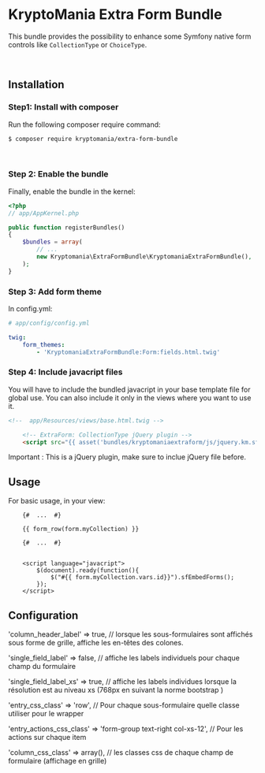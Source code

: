 KryptoMania Extra Form Bundle
=============================

This bundle provides  the possibility to enhance some Symfony native form
controls like  `CollectionType` or `ChoiceType`.

 

Installation
------------

### Step1: Install with composer

Run the following composer require command:

``` bash
$ composer require kryptomania/extra-form-bundle

```

 
### Step 2: Enable the bundle

Finally, enable the bundle in the kernel:

``` php
<?php
// app/AppKernel.php

public function registerBundles()
{
    $bundles = array(
        // ...
        new Kryptomania\ExtraFormBundle\KryptomaniaExtraFormBundle(),
    );
}
```


### Step 3: Add form theme

In config.yml:

``` yaml
# app/config/config.yml

twig:
    form_themes:
        - 'KryptomaniaExtraFormBundle:Form:fields.html.twig'
```



### Step 4: Include javacript files

You will have to include the bundled javacript in your base template file for global use. You can also include it only in the views where you want to use it.


``` html
<!--  app/Resources/views/base.html.twig -->

    <!-- ExtraForm: CollectionType jQuery plugin -->
    <script src="{{ asset('bundles/kryptomaniaextraform/js/jquery.km.sfembedforms.js') }}"></script>
```

Important : This is a jQuery plugin, make sure to inclue jQuery file before.
 

Usage
-----

For basic usage, in your view:


``` twig
    {#  ...  #}
    
    {{ form_row(form.myCollection) }}
    
    {#  ...  #}


    <script language="javacript">
        $(document).ready(function(){
            $("#{{ form.myCollection.vars.id}}").sfEmbedForms();
        });
    </script>
```

Configuration
-------------

'column_header_label'      => true,  // lorsque les sous-formulaires sont affichés sous forme de grille, affiche les en-têtes des colones.

'single_field_label'       => false, // affiche les labels individuels pour chaque champ du formulaire

'single_field_label_xs'    => true, // affiche les labels individues lorsque la résolution est au niveau xs (768px en suivant la norme bootstrap )

'entry_css_class'          => 'row', // Pour chaque sous-formulaire quelle classe utiliser pour le wrapper

'entry_actions_css_class'  => 'form-group text-right col-xs-12', // Pour les actions sur chaque item

'column_css_class'         => array(), // les classes css de chaque champ de formulaire (affichage en grille)




